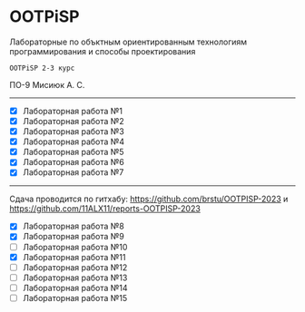# OOTPiSP
Лабораторные по объктным ориентированным технологиям программирования и способы проектирования

` OOTPiSP 2-3 курс `

ПО-9 Мисиюк А. С.

---

- [x] Лабораторная работа №1
- [x] Лабораторная работа №2
- [x] Лабораторная работа №3
- [x] Лабораторная работа №4
- [x] Лабораторная работа №5
- [x] Лабораторная работа №6
- [x] Лабораторная работа №7

---

Сдача проводится по гитхабу: https://github.com/brstu/OOTPISP-2023 и https://github.com/11ALX11/reports-OOTPISP-2023

- [x] Лабораторная работа №8
- [x] Лабораторная работа №9
- [ ] Лабораторная работа №10
- [x] Лабораторная работа №11
- [ ] Лабораторная работа №12
- [ ] Лабораторная работа №13
- [ ] Лабораторная работа №14
- [ ] Лабораторная работа №15
